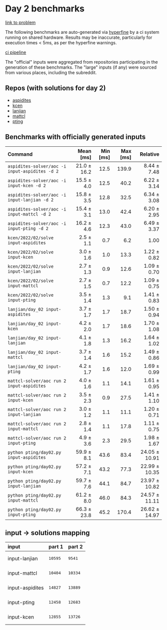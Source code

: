 # Day 2 benchmarks

[link to problem](http://adventofcode.com/2022/day/2)

The following benchmarks are auto-generated via [hyperfine](https://github.com/sharkdp/hyperfine) by a ci system running on shared hardware. Results may be inaccurate, particularly for execution times < 5ms, as per the hyperfine warnings.

[ci pipeline](http://ci.papercode.net:8080/teams/aoc2022/pipelines/aoc-compare-2022)

The "official" inputs were aggregated from repositories participating in the generation of these benchmarks. The "large" inputs (if any) were sourced from various places, including the subreddit.

## Repos (with solutions for day 2)


- [aspidites](https://github.com/aspidites/aoc2022)
- [kcen](https://github.com/kcen/AdventOfCode)
- [lanjian](https://github.com/LanJian/aoc-2022)
- [mattcl](https://github.com/mattcl/aoc2022)
- [pting](https://github.com/pting/aoc2022)

## Benchmarks with officially generated inputs
| Command | Mean [ms] | Min [ms] | Max [ms] | Relative |
|:---|---:|---:|---:|---:|
| `aspidites-solver/aoc -i input-aspidites -d 2` | 21.0 ± 16.2 | 12.5 | 139.9 | 8.44 ± 7.48 |
| `aspidites-solver/aoc -i input-kcen -d 2` | 15.5 ± 4.0 | 12.5 | 40.2 | 6.22 ± 3.14 |
| `aspidites-solver/aoc -i input-lanjian -d 2` | 15.8 ± 3.5 | 12.8 | 32.5 | 6.34 ± 3.08 |
| `aspidites-solver/aoc -i input-mattcl -d 2` | 15.4 ± 3.1 | 13.0 | 42.4 | 6.20 ± 2.95 |
| `aspidites-solver/aoc -i input-pting -d 2` | 16.2 ± 4.6 | 12.3 | 43.0 | 6.49 ± 3.37 |
| `kcen/2022/02/solve input-aspidites` | 2.5 ± 1.1 | 0.7 | 6.2 | 1.00 |
| `kcen/2022/02/solve input-kcen` | 3.0 ± 1.6 | 1.0 | 13.3 | 1.22 ± 0.82 |
| `kcen/2022/02/solve input-lanjian` | 2.7 ± 1.3 | 0.9 | 12.6 | 1.09 ± 0.70 |
| `kcen/2022/02/solve input-mattcl` | 2.7 ± 1.5 | 0.7 | 12.2 | 1.09 ± 0.75 |
| `kcen/2022/02/solve input-pting` | 3.5 ± 1.4 | 1.3 | 9.1 | 1.41 ± 0.83 |
| `lanjian/day_02 input-aspidites` | 3.7 ± 1.7 | 1.7 | 18.7 | 1.50 ± 0.94 |
| `lanjian/day_02 input-kcen` | 4.2 ± 2.0 | 1.7 | 18.6 | 1.70 ± 1.08 |
| `lanjian/day_02 input-lanjian` | 4.1 ± 1.8 | 1.3 | 16.2 | 1.64 ± 1.02 |
| `lanjian/day_02 input-mattcl` | 3.7 ± 1.4 | 1.6 | 15.2 | 1.49 ± 0.86 |
| `lanjian/day_02 input-pting` | 4.2 ± 1.7 | 1.6 | 12.0 | 1.69 ± 0.99 |
| `mattcl-solver/aoc run 2 input-aspidites` | 4.0 ± 1.6 | 1.1 | 14.1 | 1.61 ± 0.95 |
| `mattcl-solver/aoc run 2 input-kcen` | 3.5 ± 2.3 | 0.9 | 27.5 | 1.41 ± 1.10 |
| `mattcl-solver/aoc run 2 input-lanjian` | 3.0 ± 1.2 | 1.1 | 11.1 | 1.20 ± 0.71 |
| `mattcl-solver/aoc run 2 input-mattcl` | 2.8 ± 1.4 | 1.1 | 17.8 | 1.11 ± 0.75 |
| `mattcl-solver/aoc run 2 input-pting` | 4.9 ± 3.6 | 2.3 | 29.5 | 1.98 ± 1.67 |
| `python pting/day02.py input-aspidites` | 59.9 ± 8.1 | 43.6 | 83.4 | 24.05 ± 10.91 |
| `python pting/day02.py input-kcen` | 57.2 ± 7.1 | 43.2 | 77.3 | 22.99 ± 10.35 |
| `python pting/day02.py input-lanjian` | 59.7 ± 7.6 | 44.1 | 84.7 | 23.97 ± 10.82 |
| `python pting/day02.py input-mattcl` | 61.2 ± 8.0 | 46.0 | 84.3 | 24.57 ± 11.11 |
| `python pting/day02.py input-pting` | 66.3 ± 23.8 | 45.2 | 170.4 | 26.62 ± 14.97 |

## input -> solutions mapping
|input|part 1|part 2|
|:---|:---|:---|
|input-lanjian|<pre>10595</pre>|<pre>9541</pre>|
|input-mattcl|<pre>10404</pre>|<pre>10334</pre>|
|input-aspidites|<pre>14827</pre>|<pre>13889</pre>|
|input-pting|<pre>12458</pre>|<pre>12683</pre>|
|input-kcen|<pre>12855</pre>|<pre>13726</pre>|
